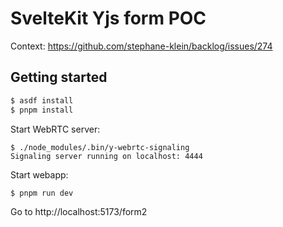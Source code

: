 # SvelteKit Yjs form POC

Context: https://github.com/stephane-klein/backlog/issues/274

## Getting started

```sh
$ asdf install
$ pnpm install
```

Start WebRTC server:

```
$ ./node_modules/.bin/y-webrtc-signaling
Signaling server running on localhost: 4444
```

Start webapp:

```
$ pnpm run dev
```

Go to http://localhost:5173/form2
